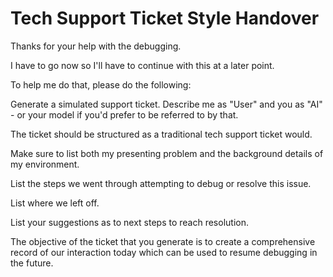 # Tech Support Ticket Style Handover

Thanks for your help with the debugging.

I have to go now so I'll have to continue with this at a later point.

To help me do that, please do the following:

Generate a simulated support ticket. Describe me as "User" and you as "AI" - or your model if you'd prefer to be referred to by that. 

The ticket should be structured as a traditional tech support ticket would.

Make sure to list both my presenting problem and the background details of my environment. 

List the steps we went through attempting to debug or resolve this issue. 

List where we left off. 

List your suggestions as to next steps to reach resolution.

The objective of the ticket that you generate is to create a comprehensive record of our interaction today which can be used to resume debugging in the future.



